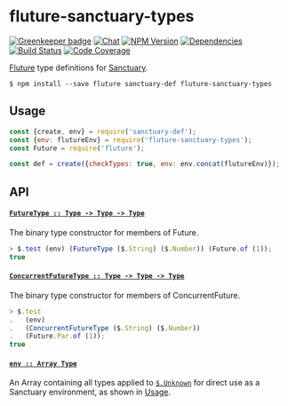 # fluture-sanctuary-types

[![Greenkeeper badge](https://badges.greenkeeper.io/fluture-js/fluture-sanctuary-types.svg)](https://greenkeeper.io/)
[![Chat](https://badges.gitter.im/fluture-js/fluture-sanctuary-types.svg)](https://gitter.im/fluture-js/fluture)
[![NPM Version](https://badge.fury.io/js/fluture-sanctuary-types.svg)](https://www.npmjs.com/package/fluture-sanctuary-types)
[![Dependencies](https://david-dm.org/fluture-js/fluture-sanctuary-types.svg)](https://david-dm.org/fluture-js/fluture-sanctuary-types)
[![Build Status](https://travis-ci.org/fluture-js/fluture-sanctuary-types.svg?branch=master)](https://travis-ci.org/fluture-js/fluture-sanctuary-types)
[![Code Coverage](https://codecov.io/gh/fluture-js/fluture-sanctuary-types/branch/master/graph/badge.svg)](https://codecov.io/gh/fluture-js/fluture-sanctuary-types)

[Fluture][] type definitions for [Sanctuary][].

```console
$ npm install --save fluture sanctuary-def fluture-sanctuary-types
```

## Usage

```js
const {create, env} = require('sanctuary-def');
const {env: flutureEnv} = require('fluture-sanctuary-types');
const Future = require('fluture');

const def = create({checkTypes: true, env: env.concat(flutureEnv)});
```

## API

<h4 name="FutureType"><code><a href="https://github.com/fluture-js/fluture-sanctuary-types/blob/v2.0.0/index.js#L52">FutureType :: Type -⁠> Type -⁠> Type</a></code></h4>

The binary type constructor for members of Future.

```js
> $.test (env) (FutureType ($.String) ($.Number)) (Future.of (1));
true
```

<h4 name="ConcurrentFutureType"><code><a href="https://github.com/fluture-js/fluture-sanctuary-types/blob/v2.0.0/index.js#L67">ConcurrentFutureType :: Type -⁠> Type -⁠> Type</a></code></h4>

The binary type constructor for members of ConcurrentFuture.

```js
> $.test
.   (env)
.   (ConcurrentFutureType ($.String) ($.Number))
.   (Future.Par.of (1));
true
```

<h4 name="env"><code><a href="https://github.com/fluture-js/fluture-sanctuary-types/blob/v2.0.0/index.js#L85">env :: Array Type</a></code></h4>

An Array containing all types applied to [`$.Unknown`][Unknown] for
direct use as a Sanctuary environment, as shown in [Usage](#usage).

[Fluture]:    https://github.com/fluture-js/Fluture
[Sanctuary]:  https://sanctuary.js.org/
[Unknown]:    https://github.com/sanctuary-js/sanctuary-def#Unknown
